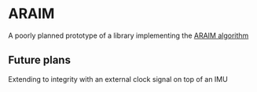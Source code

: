 # ARAIM

A poorly planned prototype of a library implementing the [ARAIM algorithm](https://web.stanford.edu/group/scpnt/gpslab/pubs/papers/Blanch_et_al_IONGNSS_2012_B5_nr7_post_submission_rev3.pdf)

## Future plans

Extending to integrity with an external clock signal on top of an IMU
